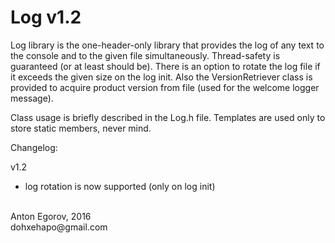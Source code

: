 # Log v1.2

Log library is the one-header-only library that provides the log of any text to the console and to the given file simultaneously. Thread-safety is guaranteed (or at least should be).
There is an option to rotate the log file if it exceeds the given size on the log init.
Also the VersionRetriever class is provided to acquire product version from file (used for the welcome logger message).

Class usage is briefly described in the Log.h file. Templates are used only to store static members, never mind.

Changelog:

v1.2
- log rotation is now supported (only on log init)

<br>
Anton Egorov, 2016<br>
dohxehapo@gmail.com
